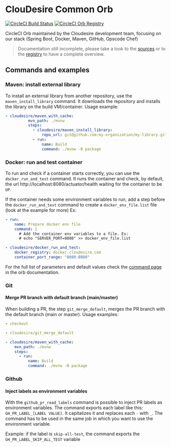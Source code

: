 
# ClouDesire Common Orb

[![CircleCI Build Status](https://circleci.com/gh/ClouDesire/circleci-orbs.svg?style=shield "CircleCI Build Status")](https://circleci.com/gh/ClouDesire/circleci-orbs) [![CircleCI Orb Registry](https://img.shields.io/badge/orb-cloudesire%2Fcommon-informational)](https://circleci.com/orbs/registry/orb/cloudesire/common)

CircleCI Orb maintained by the Cloudesire development team, focusing on our stack (Spring Boot, Docker, Maven, GitHub, Opscode Chef)

> Documentation still incomplete, please take a look to the [sources](/src) or to the [registry](https://circleci.com/developer/orbs/orb/cloudesire/common) to have a complete overview.

## Commands and examples

### Maven: install external library

To install an external library from another repository, use the `maven_install_library` command. It downloads the repository and installs the library on the build VM/container. 
Usage example:

```yaml
- cloudesire/maven_with_cache:
          mvn_path: ./mvnw
          steps:
            - cloudesire/maven_install_library:
                repo_url: git@github.com:my-organization/my-library.git
            - run:
                name: Build
                command: ./mvnw -B package
```


### Docker: run and test container

To run and check if a container starts correctly, you can use the `docker_run_and_test` command. It runs the container and check, by default, the url http://localhost:8080/actuator/health waiting for the container to be `UP`.

If the container needs some environment variables to run, add a step before the `docker_run_and_test` command to create a `docker_env_file.list` file (look at the example for more)
Ex: 

```yaml
- run:
    name: Prepare docker env file
    command: |
      # Add the container env variables to a file. Es:
      # echo "SERVER_PORT=8080" >> docker_env_file.list

- cloudesire/docker_run_and_test:
    docker_registry: docker.cloudesire.com
    container_port_range: "8080:8080"

```

For the full list of parameters and default values check the [command page](https://circleci.com/developer/orbs/orb/cloudesire/common#commands-docker_run_and_test) in the orb documentation.


### Git
#### Merge PR branch with default branch (main/master)

When building a PR, the step `git_merge_default`, merges the PR branch with the default branch (main or master). 
Usage examples:

```yaml
- checkout

- cloudesire/git_merge_default

- cloudesire/maven_with_cache:
    mvn_path: ./mvnw
    steps:
      - run:
          name: Build
          command: ./mvnw -B package
```

### Github
#### Inject labels as environment variables

With the `github_pr_read_labels` command is possible to inject PR labels as environment variables. The command exports each label like this: 
`GH_PR_LABEL_[LABEL VALUE]`. It capitalizes it and replaces each `-` with `_`. The command has to be used in the same job in which you want to use the environment variable. 

Example: if the label is `skip-all-test`, the command exports the `GH_PR_LABEL_SKIP_ALL_TEST` variable
